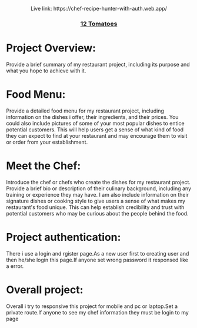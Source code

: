 <p align="center">Live link: https://chef-recipe-hunter-with-auth.web.app/</p>
<h3 align="center"><a href="https://chef-recipe-hunter-with-auth.web.app/">12 Tomatoes</a></h3>

# Project Overview:
Provide a brief summary of my restaurant project, including its purpose and what you hope to achieve with it.

# Food Menu:
Provide a detailed food menu for my restaurant project, including information on the dishes i offer, their ingredients, and their prices. You could also include pictures of some of your most popular dishes to entice potential customers. This will help users get a sense of what kind of food they can expect to find at your restaurant and may encourage them to visit or order from your establishment.

# Meet the Chef:
Introduce the chef or chefs who create the dishes for my restaurant project. Provide a brief bio or description of their culinary background, including any training or experience they may have. I am also include information on their signature dishes or cooking style to give users a sense of what makes my restaurant's food unique. This can help establish credibility and trust with potential customers who may be curious about the people behind the food.

# Project authentication:
There i use a login and rgister page.As a new user first to creating user and then he/she login this page.If anyone set wrong password it responsed like a error.

# Overall project:
Overall i try to responsive this project for mobile and pc or laptop.Set a private route.If anyone to see my chef information they must be login to my page
